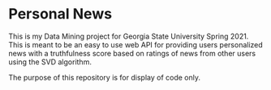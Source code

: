 # Personal News

This is my Data Mining project for Georgia State University Spring 2021. This is meant to be an easy to use web API for providing users personalized news with a truthfulness score based on ratings of news from other users using the SVD algorithm.

The purpose of this repository is for display of code only.
